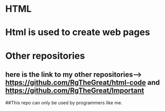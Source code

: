 # HTML 
# Html is used to create web pages 




# Other repositories
## here is the link to my other repositories--> https://github.com/RgTheGreat/html-code and https://github.com/RgTheGreat/Important
##This repo can only be used by programmers like me.

